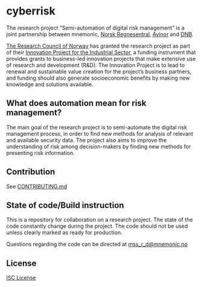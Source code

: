 # cyberrisk

The research project “Semi-automation of digital risk management” is a joint partnership between mnemonic, [Norsk Regnesentral](https://nr.no/), [Avinor](https://avinor.no/) and [DNB](https://www.dnb.no/).

[The Research Council of Norway](https://www.forskningsradet.no/en/) has granted the research project as part of their [Innovation Project for the Industrial Sector](https://www.forskningsradet.no/en/call-for-proposals/2021/innovation-project-for-the-industrial-sector/), a funding instrument that provides grants to business-led innovation projects that make extensive use of research and development (R&D). The Innovation Project is to lead to renewal and sustainable value creation for the project’s business partners, and funding should also generate socioeconomic benefits by making new knowledge and solutions available.

## What does automation mean for risk management?

The main goal of the research project is to semi-automate the digital risk management process, in order to find new methods for analysis of relevant and available security data. The project also aims to improve the understanding of risk among decision-makers by finding new methods for presenting risk information.

## Contribution

See [CONTRIBUTING.md](CONTRIBUTING.md)

## State of code/Build instruction

This is a repository for collaboration on a research project. The state of the code constantly change during the project. The code should not be used unless clearly marked as ready for production.

Questions regarding the code can be directed at mss_r_d@mnemonic.no

## License

[ISC License](LICENSE)
